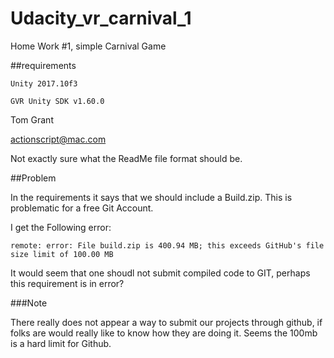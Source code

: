 # Udacity_vr_carnival_1


Home Work #1, simple Carnival Game

##requirements

    Unity 2017.10f3

    GVR Unity SDK v1.60.0

Tom Grant

actionscript@mac.com

Not exactly sure what the ReadMe file format should be. 


##Problem

In the requirements it says that we should include a Build.zip. 
This is problematic for a free Git Account.

I get the Following error:

    remote: error: File build.zip is 400.94 MB; this exceeds GitHub's file size limit of 100.00 MB  

It would seem that one shoudl not submit compiled code to GIT, 
perhaps this requirement is in error? 

###Note

There really does not appear a way to submit our projects through github, if
folks are would really like to know how they are doing it. Seems the 100mb
is a hard limit for Github. 



